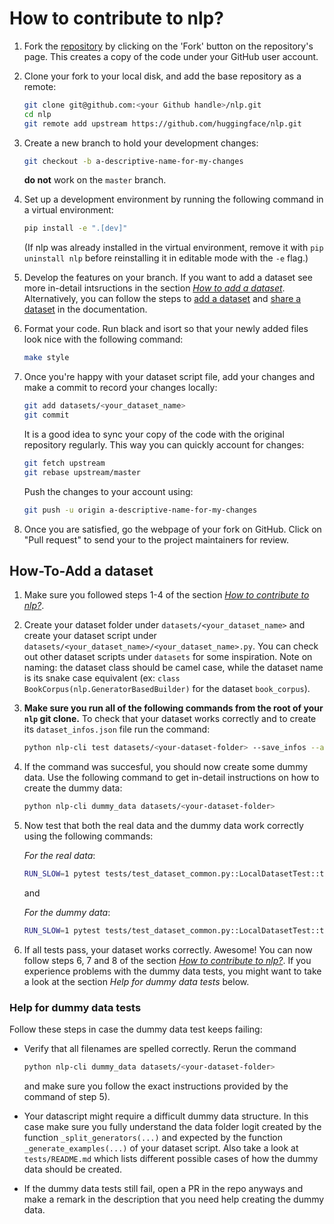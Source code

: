 # How to contribute to nlp?

1. Fork the [repository](https://github.com/huggingface/nlp) by clicking on the 'Fork' button on the repository's page. This creates a copy of the code under your GitHub user account.

2. Clone your fork to your local disk, and add the base repository as a remote:

	```bash
	git clone git@github.com:<your Github handle>/nlp.git
	cd nlp
	git remote add upstream https://github.com/huggingface/nlp.git
	```

3. Create a new branch to hold your development changes:

	```bash
	git checkout -b a-descriptive-name-for-my-changes
	```

	**do not** work on the `master` branch.

4. Set up a development environment by running the following command in a virtual environment:

	```bash
	pip install -e ".[dev]"
	```

   (If nlp was already installed in the virtual environment, remove
   it with `pip uninstall nlp` before reinstalling it in editable
   mode with the `-e` flag.)

5. Develop the features on your branch. If you want to add a dataset see more in-detail intsructions in the section [*How to add a dataset*](#how-to-add-a-dataset). Alternatively, you can follow the steps to [add a dataset](https://huggingface.co/nlp/add_dataset.html) and [share a dataset](https://huggingface.co/nlp/share_dataset.html) in the documentation.

6. Format your code. Run black and isort so that your newly added files look nice with the following command:

	```bash
	make style
	```

7. Once you're happy with your dataset script file, add your changes and make a commit to record your changes locally:

	```bash
	git add datasets/<your_dataset_name>
	git commit
	```

	It is a good idea to sync your copy of the code with the original
	repository regularly. This way you can quickly account for changes:

	```bash
	git fetch upstream
	git rebase upstream/master
    ```

   Push the changes to your account using:

   ```bash
   git push -u origin a-descriptive-name-for-my-changes
   ```

8. Once you are satisfied, go the webpage of your fork on GitHub. Click on "Pull request" to send your to the project maintainers for review.

## How-To-Add a dataset
1. Make sure you followed steps 1-4 of the section [*How to contribute to nlp?*](#how-to-contribute-to-nlp).

2. Create your dataset folder under `datasets/<your_dataset_name>` and create your dataset script under `datasets/<your_dataset_name>/<your_dataset_name>.py`. You can check out other dataset scripts under `datasets` for some inspiration. Note on naming: the dataset class should be camel case, while the dataset name is its snake case equivalent (ex: `class BookCorpus(nlp.GeneratorBasedBuilder)` for the dataset `book_corpus`).

3. **Make sure you run all of the following commands from the root of your `nlp` git clone.** To check that your dataset works correctly and to create its `dataset_infos.json` file run the command:

	```bash
	python nlp-cli test datasets/<your-dataset-folder> --save_infos --all_configs
	```

4. If the command was succesful, you should now create some dummy data. Use the following command to get in-detail instructions on how to create the dummy data:

	```bash
	python nlp-cli dummy_data datasets/<your-dataset-folder>
	```

5. Now test that both the real data and the dummy data work correctly using the following commands:

	*For the real data*:
	```bash
	RUN_SLOW=1 pytest tests/test_dataset_common.py::LocalDatasetTest::test_load_real_dataset_<your-dataset-name>
	```
	and

	*For the dummy data*:
	```bash
	RUN_SLOW=1 pytest tests/test_dataset_common.py::LocalDatasetTest::test_load_dataset_all_configs_<your-dataset-name>
	```

6. If all tests pass, your dataset works correctly. Awesome! You can now follow steps 6, 7 and 8 of the section [*How to contribute to nlp?*](#how-to-contribute-to-nlp). If you experience problems with the dummy data tests, you might want to take a look at the section *Help for dummy data tests* below.


### Help for dummy data tests

Follow these steps in case the dummy data test keeps failing:

- Verify that all filenames are spelled correctly. Rerun the command
	```bash
	python nlp-cli dummy_data datasets/<your-dataset-folder>
	```
	and make sure you follow the exact instructions provided by the command of step 5).

- Your datascript might require a difficult dummy data structure. In this case make sure you fully understand the data folder logit created by the function `_split_generators(...)` and expected by the function `_generate_examples(...)` of your dataset script. Also take a look at `tests/README.md` which lists different possible cases of how the dummy data should be created.

- If the dummy data tests still fail, open a PR in the repo anyways and make a remark in the description that you need help creating the dummy data.
